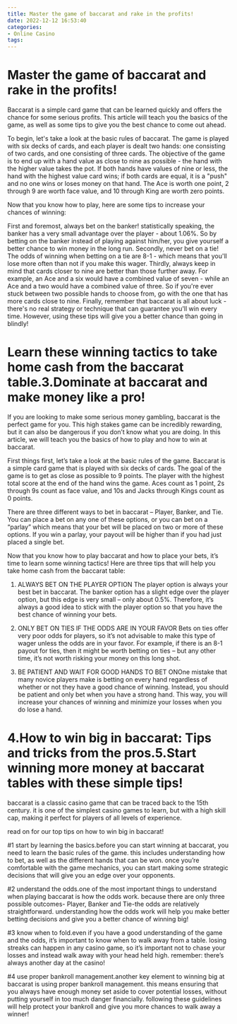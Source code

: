 ```yaml
---
title: Master the game of baccarat and rake in the profits!
date: 2022-12-12 16:53:40
categories:
- Online Casino
tags:
---
```



# Master the game of baccarat and rake in the profits!

Baccarat is a simple card game that can be learned quickly and offers the chance for some serious profits. This article will teach you the basics of the game, as well as some tips to give you the best chance to come out ahead.

To begin, let's take a look at the basic rules of baccarat. The game is played with six decks of cards, and each player is dealt two hands: one consisting of two cards, and one consisting of three cards. The objective of the game is to end up with a hand value as close to nine as possible - the hand with the higher value takes the pot. If both hands have values of nine or less, the hand with the highest value card wins; if both cards are equal, it is a "push" and no one wins or loses money on that hand.
The Ace is worth one point, 2 through 9 are worth face value, and 10 through King are worth zero points.

Now that you know how to play, here are some tips to increase your chances of winning:

First and foremost, always bet on the banker! statistically speaking, the banker has a very small advantage over the player - about 1.06%. So by betting on the banker instead of playing against him/her, you give yourself a better chance to win money in the long run. 
Secondly, never bet on a tie! The odds of winning when betting on a tie are 8-1 - which means that you'll lose more often than not if you make this wager. 
Thirdly, always keep in mind that cards closer to nine are better than those further away. For example, an Ace and a six would have a combined value of seven - while an Ace and a two would have a combined value of three. So if you're ever stuck between two possible hands to choose from, go with the one that has more cards close to nine.
Finally, remember that baccarat is all about luck - there's no real strategy or technique that can guarantee you'll win every time. However, using these tips will give you a better chance than going in blindly!

# Learn these winning tactics to take home cash from the baccarat table.3.Dominate at baccarat and make money like a pro!

If you are looking to make some serious money gambling, baccarat is the perfect game for you. This high stakes game can be incredibly rewarding, but it can also be dangerous if you don’t know what you are doing. In this article, we will teach you the basics of how to play and how to win at baccarat.

First things first, let’s take a look at the basic rules of the game. Baccarat is a simple card game that is played with six decks of cards. The goal of the game is to get as close as possible to 9 points. The player with the highest total score at the end of the hand wins the game. Aces count as 1 point, 2s through 9s count as face value, and 10s and Jacks through Kings count as 0 points.

There are three different ways to bet in baccarat – Player, Banker, and Tie. You can place a bet on any one of these options, or you can bet on a “parlay” which means that your bet will be placed on two or more of these options. If you win a parlay, your payout will be higher than if you had just placed a single bet.

Now that you know how to play baccarat and how to place your bets, it’s time to learn some winning tactics! Here are three tips that will help you take home cash from the baccarat table:

1) ALWAYS BET ON THE PLAYER OPTION
The player option is always your best bet in baccarat. The banker option has a slight edge over the player option, but this edge is very small – only about 0.5%. Therefore, it’s always a good idea to stick with the player option so that you have the best chance of winning your bets.

2) ONLY BET ON TIES IF THE ODDS ARE IN YOUR FAVOR
Bets on ties offer very poor odds for players, so it’s not advisable to make this type of wager unless the odds are in your favor. For example, if there is an 8-1 payout for ties, then it might be worth betting on ties – but any other time, it’s not worth risking your money on this long shot.

3) BE PATIENT AND WAIT FOR GOOD HANDS TO BET ONOne mistake that many novice players make is betting on every hand regardless of whether or not they have a good chance of winning. Instead, you should be patient and only bet when you have a strong hand. This way, you will increase your chances of winning and minimize your losses when you do lose a hand.

# 4.How to win big in baccarat: Tips and tricks from the pros.5.Start winning more money at baccarat tables with these simple tips!

baccarat is a classic casino game that can be traced back to the 15th century. it is one of the simplest casino games to learn, but with a high skill cap, making it perfect for players of all levels of experience.

read on for our top tips on how to win big in baccarat!

#1 start by learning the basics.before you can start winning at baccarat, you need to learn the basic rules of the game. this includes understanding how to bet, as well as the different hands that can be won. once you’re comfortable with the game mechanics, you can start making some strategic decisions that will give you an edge over your opponents.

#2 understand the odds.one of the most important things to understand when playing baccarat is how the odds work. because there are only three possible outcomes- Player, Banker and Tie-the odds are relatively straightforward. understanding how the odds work will help you make better betting decisions and give you a better chance of winning big!

#3 know when to fold.even if you have a good understanding of the game and the odds, it’s important to know when to walk away from a table. losing streaks can happen in any casino game, so it’s important not to chase your losses and instead walk away with your head held high. remember: there’s always another day at the casino!

#4 use proper bankroll management.another key element to winning big at baccarat is using proper bankroll management. this means ensuring that you always have enough money set aside to cover potential losses, without putting yourself in too much danger financially. following these guidelines will help protect your bankroll and give you more chances to walk away a winner!